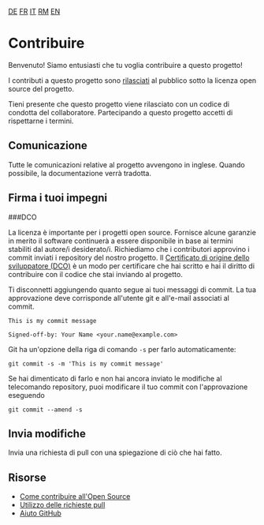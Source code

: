[DE](./CONTRIBUTING.de.md) [FR](./CONTRIBUTING.fr.md) [IT](./CONTRIBUTING.it.md) [RM](./CONTRIBUTING.rm.md) [EN](./CONTRIBUTING.md)

# Contribuire

Benvenuto! Siamo entusiasti che tu voglia contribuire a questo progetto!

I contributi a questo progetto sono [rilasciati](https://help.github.com/articles/github-terms-of-service/#6-contributions-under-repository-license) al pubblico sotto la licenza open source del progetto.

Tieni presente che questo progetto viene rilasciato con un codice di condotta del collaboratore. Partecipando a questo progetto accetti di rispettarne i termini.

## Comunicazione

Tutte le comunicazioni relative al progetto avvengono in inglese. Quando possibile, la documentazione verrà tradotta.

## Firma i tuoi impegni

###DCO

La licenza è importante per i progetti open source. Fornisce alcune garanzie in merito
il software continuerà a essere disponibile in base ai termini stabiliti dal
autore/i desiderato/i. Richiediamo che i contributori approvino i commit inviati
i repository del nostro progetto. Il [Certificato di origine dello sviluppatore
(DCO)](https://developercertificate.org/) è un modo per certificare che hai scritto e
hai il diritto di contribuire con il codice che stai inviando al progetto.

Ti disconnetti aggiungendo quanto segue ai tuoi messaggi di commit. La tua approvazione deve
corrisponde all'utente git e all'e-mail associati al commit.

    This is my commit message

    Signed-off-by: Your Name <your.name@example.com>

Git ha un'opzione della riga di comando `-s` per farlo automaticamente:

    git commit -s -m 'This is my commit message'

Se hai dimenticato di farlo e non hai ancora inviato le modifiche al telecomando
repository, puoi modificare il tuo commit con l'approvazione eseguendo

    git commit --amend -s

## Invia modifiche

Invia una richiesta di pull con una spiegazione di ciò che hai fatto.

## Risorse

- [Come contribuire all'Open Source](https://opensource.guide/how-to-contribute/)
- [Utilizzo delle richieste pull](https://help.github.com/articles/about-pull-requests/)
- [Aiuto GitHub](https://help.github.com)
